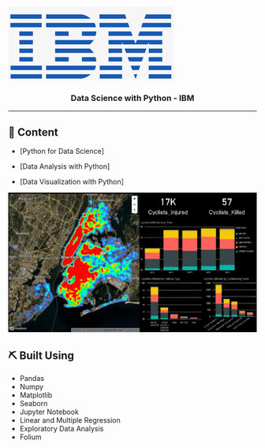 <p align="center">

 ![img](img/ibm.png)
</p>

<h3 align="center">Data Science with Python - IBM</h3>

<div align="center">


</div>

---

## 📝 Content

- [Python for Data Science]

- [Data Analysis with Python]

- [Data Visualization with Python]

![img](img/analytics.jpg)

## ⛏️ Built Using <a name = "Studied using"></a>

- Pandas
- Numpy
- Matplotlib
- Seaborn
- Jupyter Notebook
- Linear and Multiple Regression
- Exploratory Data Analysis
- Folium